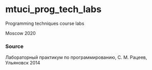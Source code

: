 # mtuci_prog_tech_labs
Programming techniques course labs

Moscow 2020

### Source
Лабораторный практикум по программированию,
С. М. Рацеев,
Ульяновск 2014 